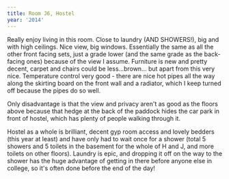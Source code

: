 ```yaml
---
title: Room J6, Hostel
year: '2014'
---
```


Really enjoy living in this room. Close to laundry (AND SHOWERS!), big and with high ceilings. Nice view, big windows. Essentially the same as all the other front facing sets, just a grade lower (and the same grade as the back-facing ones) because of the view I assume. Furniture is new and pretty decent, carpet and chairs could be less...brown... but apart from this very nice. Temperature control very good - there are nice hot pipes all the way along the skirting board on the front wall and a radiator, which I keep turned off because the pipes do so well.

Only disadvantage is that the view and privacy aren't as good as the floors above because that hedge at the back of the paddock hides the car park in front of hostel, which has plenty of people walking through it.

Hostel as a whole is brilliant, decent gyp room access and lovely bedders (this year at least) and have only had to wait once for a shower (total 5 showers and 5 toilets in the basement for the whole of H and J, and more toilets on other floors). Laundry is epic, and dropping it off on the way to the shower has the huge advantage of getting in there before anyone else in college, so it's often done before the end of the day!